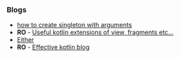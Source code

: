 ### Blogs

* [how to create singleton with arguments](https://medium.com/@BladeCoder/kotlin-singletons-with-argument-194ef06edd9e)
* **RO** - [Useful kotlin extensions of view, fragments etc...](https://github.com/CDRussell/kotlinextensions.com)
* [Either](https://medium.com/@lupajz/you-either-love-it-or-you-havent-used-it-yet-a55f9b866dbe)
* **RO** - [Effective kotlin blog](https://medium.com/@appmattus/effective-kotlin-31215a6cf847)

